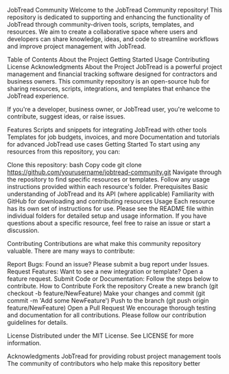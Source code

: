 JobTread Community
Welcome to the JobTread Community repository! This repository is dedicated to supporting and enhancing the functionality of JobTread through community-driven tools, scripts, templates, and resources. We aim to create a collaborative space where users and developers can share knowledge, ideas, and code to streamline workflows and improve project management with JobTread.

Table of Contents
About the Project
Getting Started
Usage
Contributing
License
Acknowledgments
About the Project
JobTread is a powerful project management and financial tracking software designed for contractors and business owners. This community repository is an open-source hub for sharing resources, scripts, integrations, and templates that enhance the JobTread experience.

If you're a developer, business owner, or JobTread user, you're welcome to contribute, suggest ideas, or raise issues.

Features
Scripts and snippets for integrating JobTread with other tools
Templates for job budgets, invoices, and more
Documentation and tutorials for advanced JobTread use cases
Getting Started
To start using any resources from this repository, you can:

Clone this repository:
bash
Copy code
git clone https://github.com/yourusername/jobtread-community.git
Navigate through the repository to find specific resources or templates.
Follow any usage instructions provided within each resource's folder.
Prerequisites
Basic understanding of JobTread and its API (where applicable)
Familiarity with GitHub for downloading and contributing resources
Usage
Each resource has its own set of instructions for use. Please see the README file within individual folders for detailed setup and usage information. If you have questions about a specific resource, feel free to raise an issue or start a discussion.

Contributing
Contributions are what make this community repository valuable. There are many ways to contribute:

Report Bugs: Found an issue? Please submit a bug report under Issues.
Request Features: Want to see a new integration or template? Open a feature request.
Submit Code or Documentation: Follow the steps below to contribute.
How to Contribute
Fork the repository
Create a new branch (git checkout -b feature/NewFeature)
Make your changes and commit (git commit -m 'Add some NewFeature')
Push to the branch (git push origin feature/NewFeature)
Open a Pull Request
We encourage thorough testing and documentation for all contributions. Please follow our contribution guidelines for details.

License
Distributed under the MIT License. See LICENSE for more information.

Acknowledgments
JobTread for providing robust project management tools
The community of contributors who help make this repository better
